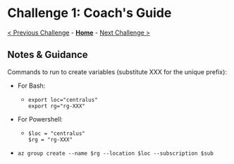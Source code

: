 # Challenge 1: Coach's Guide

[< Previous Challenge](./Challenge-00.md) - **[Home](README.md)** - [Next Challenge >](./Challenge-02.md)

## Notes & Guidance

Commands to run to create variables (substitute XXX for the unique prefix):

- For Bash:
  - ```
    export loc="centralus"
    export rg="rg-XXX"
- For Powershell:   
  - ```
    $loc = "centralus"
    $rg = "rg-XXX"
- ```
  az group create --name $rg --location $loc --subscription $sub
